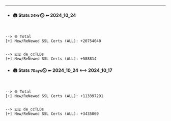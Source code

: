 

---
- #### 🖨️ **Stats** `24Hr`⏲️ ➼ 2024_10_24
```console


--> 🌐 Total
[+] New/ReNewed SSL Certs (ALL): +20754040


--> 🇩🇪 de_ccTLDs
[+] New/ReNewed SSL Certs (ALL): +588814

```

- #### 🖨️ **Stats** `7Days`⏲️ ➼ 2024_10_24 <--> 2024_10_17
```console


--> 🌐 Total
[+] New/ReNewed SSL Certs (ALL): +113397291


--> 🇩🇪 de_ccTLDs
[+] New/ReNewed SSL Certs (ALL): +3435069

```

